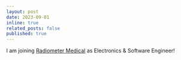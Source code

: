 ```yaml
---
layout: post
date: 2023-09-01
inline: true
related_posts: false
published: true
---
```


I am joining [Radiometer Medical](https://www.radiometer.com/) as Electronics & Software Engineer!
